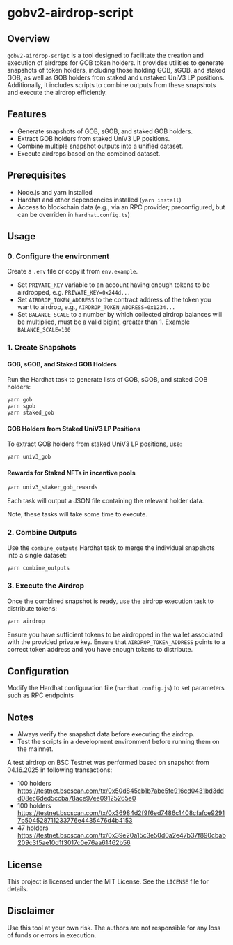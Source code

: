 # gobv2-airdrop-script

## Overview

`gobv2-airdrop-script` is a tool designed to facilitate the creation and execution of airdrops for GOB token holders. It provides utilities to generate snapshots of token holders, including those holding GOB, sGOB, and staked GOB, as well as GOB holders from staked and unstaked UniV3 LP positions. Additionally, it includes scripts to combine outputs from these snapshots and execute the airdrop efficiently.

## Features

- Generate snapshots of GOB, sGOB, and staked GOB holders.
- Extract GOB holders from staked UniV3 LP positions.
- Combine multiple snapshot outputs into a unified dataset.
- Execute airdrops based on the combined dataset.

## Prerequisites

- Node.js and yarn installed
- Hardhat and other dependencies installed (`yarn install`)
- Access to blockchain data (e.g., via an RPC provider; preconfigured, but can be overriden in `hardhat.config.ts`)

## Usage

### 0. Configure the environment

Create a `.env` file or copy it from `env.example`.

* Set `PRIVATE_KEY` variable to an account having enough tokens to be airdropped, e.g. `PRIVATE_KEY=0x244d...`
* Set `AIRDROP_TOKEN_ADDRESS` to the contract address of the token you want to airdrop, e.g., `AIRDROP_TOKEN_ADDRESS=0x1234...`
* Set `BALANCE_SCALE` to a number by which collected airdrop balances will be multiplied, must be a valid bigint, greater than 1. Example `BALANCE_SCALE=100`

### 1. Create Snapshots

#### GOB, sGOB, and Staked GOB Holders
Run the Hardhat task to generate lists of GOB, sGOB, and staked GOB holders:
```bash
yarn gob
yarn sgob
yarn staked_gob
```

#### GOB Holders from Staked UniV3 LP Positions
To extract GOB holders from staked UniV3 LP positions, use:
```bash
yarn univ3_gob
```

#### Rewards for Staked NFTs in incentive pools

```bash
yarn univ3_staker_gob_rewards
```

Each task will output a JSON file containing the relevant holder data.

Note, these tasks will take some time to execute.

### 2. Combine Outputs

Use the `combine_outputs` Hardhat task to merge the individual snapshots into a single dataset:
```bash
yarn combine_outputs
```

### 3. Execute the Airdrop

Once the combined snapshot is ready, use the airdrop execution task to distribute tokens:
```bash
yarn airdrop
```

Ensure you have sufficient tokens to be airdropped in the wallet associated with the provided private key. Ensure that `AIRDROP_TOKEN_ADDRESS` points to a correct token address and you have enough tokens to distribute.

## Configuration

Modify the Hardhat configuration file (`hardhat.config.js`) to set parameters such as RPC endpoints

## Notes

- Always verify the snapshot data before executing the airdrop.
- Test the scripts in a development environment before running them on the mainnet.

A test airdrop on BSC Testnet was performed based on snapshot from 04.16.2025 in following transactions:

- 100 holders https://testnet.bscscan.com/tx/0x50d845cb1b7abe5fe916cd0431bd3ddd08ec6ded5ccba78ace97ee09125265e0
- 100 holders https://testnet.bscscan.com/tx/0x36984d2f9f6ed7486c1408cfafce92917b504528711233776e4435476d4b4153
- 47 holders  https://testnet.bscscan.com/tx/0x39e20a15c3e50d0a2e47b37f890cbab209c3f5ae10d1f3017c0e76aa61462b56

## License

This project is licensed under the MIT License. See the `LICENSE` file for details.

## Disclaimer

Use this tool at your own risk. The authors are not responsible for any loss of funds or errors in execution.